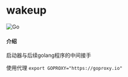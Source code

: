 # wakeup
![Go](https://github.com/qydysky/wakeup/workflows/Go/badge.svg)
#### 介绍
启动器与后续golang程序的中间接手

使用代理 `export GOPROXY="https://goproxy.io"`
